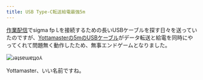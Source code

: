 ```yaml
---
title: USB Type-C転送給電最強5m
---
```

[作業配信](https://www.youtube.com/c/r7kamura)でsigma fp Lを接続するための長いUSBケーブルを探す日々を送っていたのですが、[Yottamasterの5mのUSBケーブル](https://www.amazon.co.jp/dp/B09Y1BY75P)がデータ転送と給電を同時にやってくれて問題無く動作したため、無事エンドゲームとなりました。

![](https://lh5.googleusercontent.com/h78DDjUqLS4A_FREu-fSMxdIFZ1wKyqWIUaeKfETuTQ3220qHvzRW9WtE0eb2DFbJeJqMsUpykJPVPFmFFCYnJnjsY5vNHOnCVej2Ftz6ShWUomm_YhTy9uAeq0tfKMG38nTLLRA6SU1CuGpWPdDDkI "ɹǝʇsɐɯɐʇʇo⅄")

Yottamaster、いい名前ですね。
